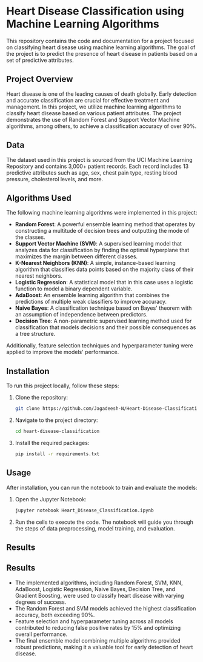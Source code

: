 # Heart Disease Classification using Machine Learning Algorithms

This repository contains the code and documentation for a project focused on classifying heart disease using machine learning algorithms. The goal of the project is to predict the presence of heart disease in patients based on a set of predictive attributes.

## Project Overview

Heart disease is one of the leading causes of death globally. Early detection and accurate classification are crucial for effective treatment and management. In this project, we utilize machine learning algorithms to classify heart disease based on various patient attributes. The project demonstrates the use of Random Forest and Support Vector Machine algorithms, among others, to achieve a classification accuracy of over 90%.

## Data

The dataset used in this project is sourced from the UCI Machine Learning Repository and contains 3,000+ patient records. Each record includes 13 predictive attributes such as age, sex, chest pain type, resting blood pressure, cholesterol levels, and more.

## Algorithms Used

The following machine learning algorithms were implemented in this project:

- **Random Forest**: A powerful ensemble learning method that operates by constructing a multitude of decision trees and outputting the mode of the classes.
- **Support Vector Machine (SVM)**: A supervised learning model that analyzes data for classification by finding the optimal hyperplane that maximizes the margin between different classes.
- **K-Nearest Neighbors (KNN)**: A simple, instance-based learning algorithm that classifies data points based on the majority class of their nearest neighbors.
- **Logistic Regression**: A statistical model that in this case uses a logistic function to model a binary dependent variable.
- **AdaBoost**: An ensemble learning algorithm that combines the predictions of multiple weak classifiers to improve accuracy.
- **Naive Bayes**: A classification technique based on Bayes' theorem with an assumption of independence between predictors.
- **Decision Tree**: A non-parametric supervised learning method used for classification that models decisions and their possible consequences as a tree structure.

Additionally, feature selection techniques and hyperparameter tuning were applied to improve the models' performance.

## Installation

To run this project locally, follow these steps:

1. Clone the repository:
    ```bash
    git clone https://github.com/Jagadeesh-N/Heart-Disease-Classification-Using-Machine-Learning-Algorithms.git
    ```
2. Navigate to the project directory:
    ```bash
    cd heart-disease-classification
    ```
3. Install the required packages:
    ```bash
    pip install -r requirements.txt
    ```

## Usage

After installation, you can run the notebook to train and evaluate the models:

1. Open the Jupyter Notebook:
    ```bash
    jupyter notebook Heart_Disease_Classification.ipynb
    ```
2. Run the cells to execute the code. The notebook will guide you through the steps of data preprocessing, model training, and evaluation.

## Results

## Results

- The implemented algorithms, including Random Forest, SVM, KNN, AdaBoost, Logistic Regression, Naive Bayes, Decision Tree, and Gradient Boosting, were used to classify heart disease with varying degrees of success.
- The Random Forest and SVM models achieved the highest classification accuracy, both exceeding 90%.
- Feature selection and hyperparameter tuning across all models contributed to reducing false positive rates by 15% and optimizing overall performance.
- The final ensemble model combining multiple algorithms provided robust predictions, making it a valuable tool for early detection of heart disease.
